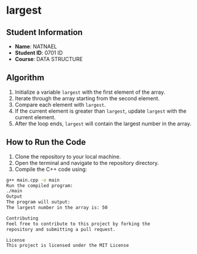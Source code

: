 # largest
## Student Information
- **Name**: NATNAEL
- **Student ID**: 0701 ID
- **Course**: DATA STRUCTURE
## Algorithm
1. Initialize a variable `largest` with the first element of the
array.
2. Iterate through the array starting from the second element.
3. Compare each element with `largest`.
4. If the current element is greater than `largest`, update 
`largest` with the current element.
5. After the loop ends, `largest` will contain the largest 
number in the array.
## How to Run the Code
1. Clone the repository to your local machine.
2. Open the terminal and navigate to the repository directory.
3. Compile the C++ code using:
 ```bash
g++ main.cpp -o main
Run the compiled program:
./main
Output
The program will output:
The largest number in the array is: 50

Contributing
Feel free to contribute to this project by forking the
repository and submitting a pull request.

License
This project is licensed under the MIT License
